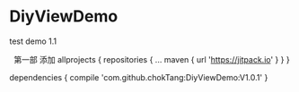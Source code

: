 # DiyViewDemo
test demo 1.1

 
第一部 添加
allprojects {
		repositories {
			...
			maven { url 'https://jitpack.io' }
		}
	}
  
  
  dependencies {
	        compile 'com.github.chokTang:DiyViewDemo:V1.0.1'
	}
